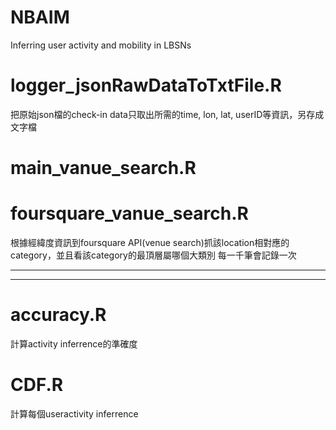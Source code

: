 # NBAIM
Inferring user activity and mobility in LBSNs

# logger_jsonRawDataToTxtFile.R
把原始json檔的check-in data只取出所需的time, lon, lat, userID等資訊，另存成文字檔

# main_vanue_search.R
# foursquare_vanue_search.R
根據經緯度資訊到foursquare API(venue search)抓該location相對應的category，並且看該category的最頂層屬哪個大類別
每一千筆會記錄一次

______________________________



______________________________

# accuracy.R
計算activity inferrence的準確度

# CDF.R
計算每個useractivity inferrence
